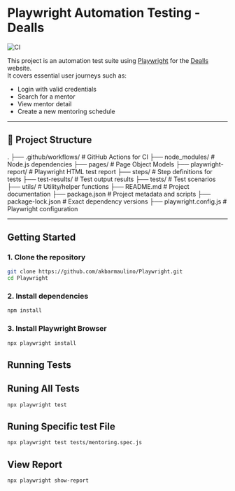 # Playwright Automation Testing - Dealls

![CI](https://github.com/akbarmaulino/Playwright/actions/workflows/main.yml/badge.svg)

This project is an automation test suite using [Playwright](https://playwright.dev/) for the [Dealls](https://dealls.com) website.  
It covers essential user journeys such as:

- Login with valid credentials  
- Search for a mentor  
- View mentor detail  
- Create a new mentoring schedule  

---

## 📁 Project Structure

.
├── .github/workflows/ # GitHub Actions for CI
├── node_modules/ # Node.js dependencies
├── pages/ # Page Object Models
├── playwright-report/ # Playwright HTML test report
├── steps/ # Step definitions for tests
├── test-results/ # Test output results
├── tests/ # Test scenarios
├── utils/ # Utility/helper functions
├── README.md # Project documentation
├── package.json # Project metadata and scripts
├── package-lock.json # Exact dependency versions
├── playwright.config.js # Playwright configuration



---

## Getting Started

### 1. Clone the repository

```bash
git clone https://github.com/akbarmaulino/Playwright.git
cd Playwright
```

### 2. Install dependencies

```bash
npm install
```

### 3. Install Playwright Browser

```bash
npx playwright install
```
## Running Tests

## Runing  All Tests

```bash
npx playwright test
```

## Runing Specific test File

```bash
npx playwright test tests/mentoring.spec.js
```

## View Report

```bash
npx playwright show-report
```







